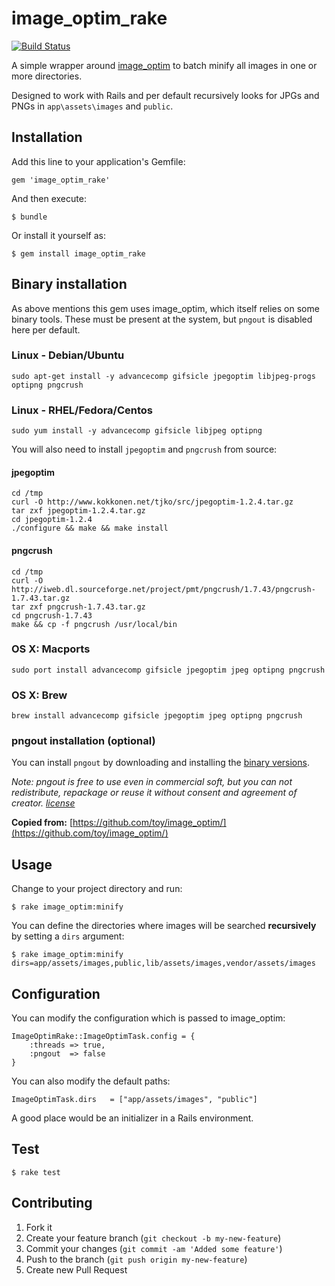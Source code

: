 # image_optim_rake

[![Build Status](https://api.travis-ci.org/jnbt/image_optim_rake.png?branch=master)](https://api.travis-ci.org/jnbt/image_optim_rake)

A simple wrapper around [image_optim](https://github.com/toy/image_optim) to batch minify all images in one or more directories.

Designed to work with Rails and per default recursively looks for JPGs and PNGs in `app\assets\images` and `public`.

## Installation

Add this line to your application's Gemfile:

    gem 'image_optim_rake'

And then execute:

    $ bundle

Or install it yourself as:

    $ gem install image_optim_rake


## Binary installation

As above mentions this gem uses image_optim, which itself relies on some binary tools. These must be present at the system, but `pngout` is disabled here per default.

### Linux - Debian/Ubuntu

    sudo apt-get install -y advancecomp gifsicle jpegoptim libjpeg-progs optipng pngcrush

### Linux - RHEL/Fedora/Centos

    sudo yum install -y advancecomp gifsicle libjpeg optipng

You will also need to install `jpegoptim` and `pngcrush` from source:

#### jpegoptim

    cd /tmp
    curl -O http://www.kokkonen.net/tjko/src/jpegoptim-1.2.4.tar.gz
    tar zxf jpegoptim-1.2.4.tar.gz
    cd jpegoptim-1.2.4
    ./configure && make && make install

#### pngcrush

    cd /tmp
    curl -O http://iweb.dl.sourceforge.net/project/pmt/pngcrush/1.7.43/pngcrush-1.7.43.tar.gz
    tar zxf pngcrush-1.7.43.tar.gz
    cd pngcrush-1.7.43
    make && cp -f pngcrush /usr/local/bin

### OS X: Macports

    sudo port install advancecomp gifsicle jpegoptim jpeg optipng pngcrush

### OS X: Brew

    brew install advancecomp gifsicle jpegoptim jpeg optipng pngcrush

### pngout installation (optional)

You can install `pngout` by downloading and installing the [binary versions](http://www.jonof.id.au/kenutils).

_Note: pngout is free to use even in commercial soft, but you can not redistribute, repackage or reuse it without consent and agreement of creator. [license](http://advsys.net/ken/utils.htm#pngoutkziplicense)_

**Copied from:** [https://github.com/toy/image_optim/](https://github.com/toy/image_optim/)

## Usage

Change to your project directory and run:

    $ rake image_optim:minify

You can define the directories where images will be searched **recursively** by setting a `dirs` argument:

    $ rake image_optim:minify dirs=app/assets/images,public,lib/assets/images,vendor/assets/images

## Configuration

You can modify the configuration which is passed to image_optim:

    ImageOptimRake::ImageOptimTask.config = {
        :threads => true,
        :pngout  => false
    }

You can also modify the default paths:

    ImageOptimTask.dirs   = ["app/assets/images", "public"]

A good place would be an initializer in a Rails environment.

## Test

    $ rake test

## Contributing

1. Fork it
2. Create your feature branch (`git checkout -b my-new-feature`)
3. Commit your changes (`git commit -am 'Added some feature'`)
4. Push to the branch (`git push origin my-new-feature`)
5. Create new Pull Request

